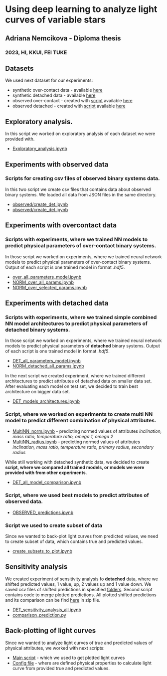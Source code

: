 # Using deep learning to analyze light curves of variable stars
## Adriana Nemcikova - Diploma thesis
### 2023, HI, KKUI, FEI TUKE

## Datasets
We used next dataset for our experiments:
* synthetic over-contact data - available [here](https://mega.nz/file/5m43WQyK#G2WuLjqAkQT0OxQ4j-rZarCnmbtEx1rDQppiFNX8GdM)
* synthetic detached data - available [here](https://mega.nz/file/g3hVAKaT#NYCF7TzrOvn11laTDz5rTz3_dHnKClOfwhFzACepnig)
* observed over-contact - created with [script](https://github.com/AdriNemcikova/DP/blob/master/observed/create_over.ipynb) available [here](https://github.com/AdriNemcikova/DP/blob/master/observed/observed_over.csv)
* observed detached - created with [script](https://github.com/AdriNemcikova/DP/blob/master/observed/create_det.ipynb) available [here](https://github.com/AdriNemcikova/DP/blob/master/observed/observed_det.csv)

## Exploratory analysis.
In this script we worked on exploratory analysis of each dataset we were provided with.
* [Exploratory_analysis.ipynb](https://github.com/AdriNemcikova/DP/blob/master/Exploratory_analysis.ipynb)

## Experiments with observed data
### Scripts for creating csv files of observed binary systems data. 
In this two script we create csv files that contains data about observed binary systems. We loaded all data from JSON files in the same directory.
* [observed/create_det.ipynb](https://github.com/AdriNemcikova/DP/blob/master/observed/create_det.ipynb)
* [observed/create_det.ipynb](https://github.com/AdriNemcikova/DP/blob/master/observed/create_over.ipynb)

## Experiments with overcontact data
### Scripts with experiments, where we trained NN models to predict physical parameters of **over-contact** binary systems.
In those script we worked on experiments, where we trained neural network models to predict physical parameters of over-contact binary systems. Output of each script 
is one trained model in format *.hdf5*.
* [over_all_parameters_model.ipynb](https://github.com/AdriNemcikova/DP/blob/master/over_all_parameters_model.ipynb)
* [NORM_over_all_params.ipynb](https://github.com/AdriNemcikova/DP/blob/master/NORM_over_all_params.ipynb)
* [NORM_over_selected_params.ipynb](https://github.com/AdriNemcikova/DP/blob/master/NORM_over_selected_params.ipynb)

## Experiments with detached data
### Scripts with experiments, where we trained simple combined NN model architectures to predict physical parameters of **detached** binary systems.
In those script we worked on experiments, where we trained neural network models to predict physical parameters of **detached** binary systems. Output of each script 
is one trained model in format *.hdf5*.
* [DET_all_parameters_model.ipynb](https://github.com/AdriNemcikova/DP/blob/master/DET_all_parameters_model.ipynb)
* [NORM_detached_all_params.ipynb](https://github.com/AdriNemcikova/DP/blob/master/NORM_detached_all_params.ipynb)

In the next script we created experiment, where we trained different architectures to predict attributes of detached data on smaller data set. After evaluating each 
model on test set, we decided to train best architecture on bigger data set.
* [DET_models_architectures.ipynb](https://github.com/AdriNemcikova/DP/blob/master/DET_models_architectures.ipynb)

### Script, where we worked on experiments to create multi NN model to predict different combination of physical attributes.
* [MultiNN_norm.ipynb](https://github.com/AdriNemcikova/DP/blob/master/MultiNN_norm.ipynb) - predicting normed values of attributes *inclination, mass ratio, 
temperature ratio, omega 1, omega 2*
* [MultiNN_radius.ipynb](https://github.com/AdriNemcikova/DP/blob/master/MultiNN_radius.ipynb) - predicting normed values of attributes *inclination, mass ratio, 
temperature ratio, primary radius, secondary radius*

While still working with detached synthetic data, we decided to create **script, where we compared all trained models, or models we were provided with from other 
experiments**.
* [DET_all_model_comparison.ipynb](https://github.com/AdriNemcikova/DP/blob/master/DET_all_model_comparison.ipynb)

### Script, where we used best models to predict attributes of observed data. 
* [OBSERVED_predictions.ipynb](https://github.com/AdriNemcikova/DP/blob/master/OBSERVED_predictions.ipynb)

### Script we used to create subset of data
Since we wanted to back-plot light curves from predicted values, we need to create subset of data, which contains true and predicted values.
* [create_subsets_to_plot.ipynb](https://github.com/AdriNemcikova/DP/blob/master/create_subsets_to_plot.ipynb)

## Sensitivity analysis
We created experiment of sensitivity analysis fo **detached** data, where we shifted predicted values, 1 value, up, 2 values up and 1 value down. We saved csv files of shifted predictions in specified [folders](https://github.com/AdriNemcikova/DP/tree/master/Detached_sensitivity_analysis). Second script contains code to merge plotted 
predictions. All plotted shifted predictions and its comparison can be find [here](https://mega.nz/file/ICg0kZqL#ay_nBvzu0Xy1ydGZ6C6bSzPqB3-ZJ5RVGIw0hGNUV0Y) in zip file.
* [DET_sensitivity_analysis_all.ipynb](https://github.com/AdriNemcikova/DP/blob/master/DET_sensitivity_analysis_all.ipynb)
* [comparison_prediction.py](https://github.com/AdriNemcikova/DP/blob/master/ml_predictor_evaluator/src/comparison_prediction.py)

## Back-plotting of light curves
Since we wanted to analyze light curves of true and predicted values of physical attributes, we worked with next scripts:
* [Main script](https://github.com/AdriNemcikova/DP/blob/master/ml_predictor_evaluator/src/main.py) - which we used to get plotted light curves
* [Config file](https://github.com/AdriNemcikova/DP/blob/master/ml_predictor_evaluator/src/config.py) - where are defined physical properties to calculate light curve
from provided true and predicted values.
